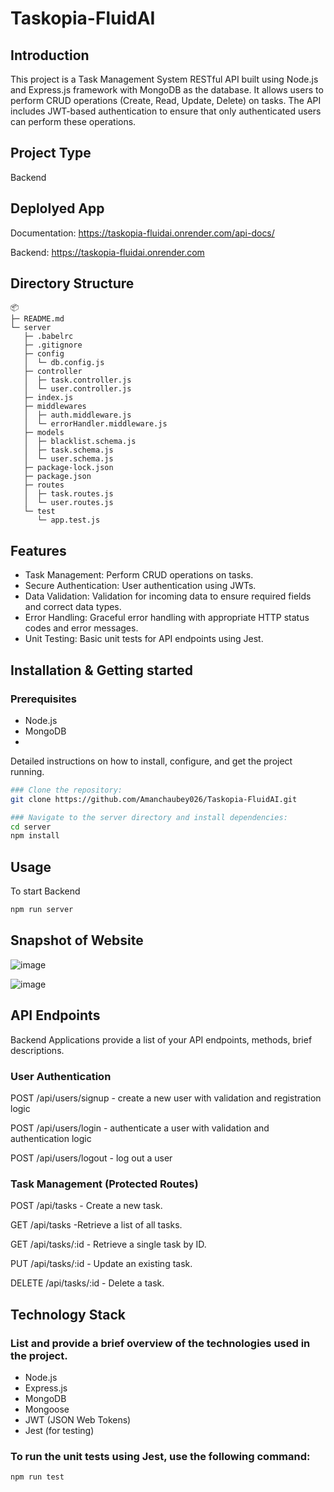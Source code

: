 # Taskopia-FluidAI
## Introduction

This project is a Task Management System RESTful API built using Node.js and Express.js framework with MongoDB as the database. It allows users to perform CRUD operations (Create, Read, Update, Delete) on tasks. The API includes JWT-based authentication to ensure that only authenticated users can perform these operations.

## Project Type
Backend 

## Deplolyed App

Documentation: https://taskopia-fluidai.onrender.com/api-docs/

Backend: https://taskopia-fluidai.onrender.com

## Directory Structure
```
📦 
├─ README.md
└─ server
   ├─ .babelrc
   ├─ .gitignore
   ├─ config
   │  └─ db.config.js
   ├─ controller
   │  ├─ task.controller.js
   │  └─ user.controller.js
   ├─ index.js
   ├─ middlewares
   │  ├─ auth.middleware.js
   │  └─ errorHandler.middleware.js
   ├─ models
   │  ├─ blacklist.schema.js
   │  ├─ task.schema.js
   │  └─ user.schema.js
   ├─ package-lock.json
   ├─ package.json
   ├─ routes
   │  ├─ task.routes.js
   │  └─ user.routes.js
   └─ test
      └─ app.test.js

```



## Features
- Task Management: Perform CRUD operations on tasks.
- Secure Authentication: User authentication using JWTs.
- Data Validation: Validation for incoming data to ensure required fields and correct data types.
- Error Handling: Graceful error handling with appropriate HTTP status codes and error messages.
- Unit Testing: Basic unit tests for API endpoints using Jest.



  
## Installation & Getting started
### Prerequisites
- Node.js
- MongoDB
- 
Detailed instructions on how to install, configure, and get the project running.

```bash
### Clone the repository:
git clone https://github.com/Amanchaubey026/Taskopia-FluidAI.git

### Navigate to the server directory and install dependencies:
cd server
npm install

```

## Usage

To start Backend

```bash
npm run server

```

## Snapshot of Website


![image](https://github.com/Amanchaubey026/Taskopia-FluidAI/assets/98681520/84296536-1400-4961-b4d1-83d39c8eba39)

![image](https://github.com/Amanchaubey026/Taskopia-FluidAI/assets/98681520/5ef72a66-7301-4632-aa5f-92a6a9828d70)







## API Endpoints

Backend Applications provide a list of your API endpoints, methods, brief descriptions.

### User Authentication
<p>POST /api/users/signup - create a new user with validation and registration logic</p>
<p>POST /api/users/login - authenticate a user with validation and authentication logic</p>
<p>POST /api/users/logout - log out a user</p>

### Task Management (Protected Routes)
<p>POST /api/tasks - Create a new task.</p>
<p>GET /api/tasks -Retrieve a list of all tasks.</p>
<p>GET /api/tasks/:id - Retrieve a single task by ID.</p>
<p>PUT /api/tasks/:id -  Update an existing task.</p>
<p>DELETE /api/tasks/:id - Delete a task.</p>


## Technology Stack

### List and provide a brief overview of the technologies used in the project.

- Node.js
- Express.js
- MongoDB
- Mongoose
- JWT (JSON Web Tokens)
- Jest (for testing)

### To run the unit tests using Jest, use the following command:

```bash
npm run test
```


